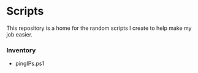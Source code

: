 # Scripts
This repository is a home for the random scripts I create to help make my job easier.

<h3>Inventory</h3>
<ul>
  <li>pingIPs.ps1</li>
</ul>

